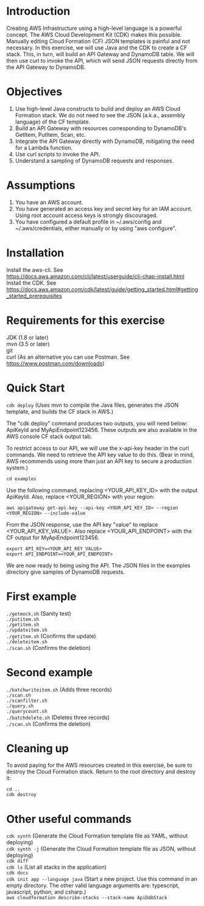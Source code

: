 # Introduction
Creating AWS Infrastructure using a high-level language is a powerful concept. The AWS Cloud Development Kit (CDK) makes this possible.
Manually editing Cloud Formation (CF) JSON templates is painful and not necessary.
In this exercise, we will use Java and the CDK to create a CF stack. This, in turn, will build an API Gateway and DynamoDB table.
We will then use curl to invoke the API, which will send JSON requests directly from the API Gateway to DynamoDB.

# Objectives
1. Use high-level Java constructs to build and deploy an AWS Cloud Formation stack. We do not need to see the JSON (a.k.a., assembly language) of the CF template.
2. Build an API Gateway with resources corresponding to DynamoDB's GetItem, PutItem, Scan, etc.
3. Integrate the API Gateway directly with DynamoDB, mitigating the need for a Lambda function.
4. Use curl scripts to invoke the API.
5. Understand a sampling of DynamoDB requests and responses.

# Assumptions
1. You have an AWS account.
2. You have generated an access key and secret key for an IAM account. Using root account access keys is strongly discouraged.
3. You have configured a default profile in ~/.aws/config and ~/.aws/credentials, either manually or by using "aws configure".

# Installation
Install the aws-cli. See https://docs.aws.amazon.com/cli/latest/userguide/cli-chap-install.html \
Install the CDK. See https://docs.aws.amazon.com/cdk/latest/guide/getting_started.html#getting_started_prerequisites

# Requirements for this exercise
JDK (1.8 or later)\
mvn (3.5 or later)\
git\
curl (As an alternative you can use Postman. See https://www.postman.com/downloads)

# Quick Start
`cdk deploy`  (Uses mvn to compile the Java files, generates the JSON template, and builds the CF stack in AWS.)

The "cdk deploy" command produces two outputs, you will need below: ApiKeyId and MyApiEndpoint123456. These outputs are also available in the AWS console CF stack output tab. 

To restrict access to our API, we will use the x-api-key header in the curl commands. We need to retrieve the API key value to do this.
(Bear in mind, AWS recommends using more than just an API key to secure a production system.)

`cd examples`

Use the following command, replacing <YOUR_API_KEY_ID> with the output ApiKeyId. Also, replace <YOUR_REGION> with your region:

`aws apigateway get-api-key --api-key <YOUR_API_KEY_ID> --region <YOUR_REGION> --include-value`

From the JSON response, use the API key "value" to replace <YOUR_API_KEY_VALUE>. Also replace <YOUR_API_ENDPOINT> with the CF output for MyApiEndpoint123456.

`export API_KEY=<YOUR_API_KEY_VALUE>`\
`export API_ENDPOINT=<YOUR_API_ENDPOINT>`

We are now ready to being using the API. The JSON files in the examples directory give samples of DynamoDB requests.

# First example
`./getmock.sh` (Sanity test)\
`./putitem.sh`\
`./getitem.sh`\
`./updateitem.sh`\
`./getitem.sh` (Confirms the update)\
`./deleteitem.sh`\
`./scan.sh` (Confirms the deletion)

# Second example
`./batchwriteitem.sh` (Adds three records)\
`./scan.sh`\
`./scanfilter.sh`\
`./query.sh`\
`./querycount.sh`\
`./batchdelete.sh` (Deletes three records)\
`./scan.sh` (Confirms the deletion)

# Cleaning up
To avoid paying for the AWS resources created in this exercise, be sure to destroy the Cloud Formation stack. Return to the root directory and destroy it:

`cd ..`\
`cdk destroy`

# Other useful commands
`cdk synth` (Generate the Cloud Formation template file as YAML, without deploying)\
`cdk synth -j` (Generate the Cloud Formation template file as JSON, without deploying)\
`cdk diff`\
`cdk ls` (List all stacks in the application)\
`cdk docs`\
`cdk init app --language java` (Start a new project. Use this command in an empty directory. The other valid language arguments are: typescript, javascript, python, and csharp.)\
`aws cloudformation describe-stacks --stack-name ApiDdbStack`
